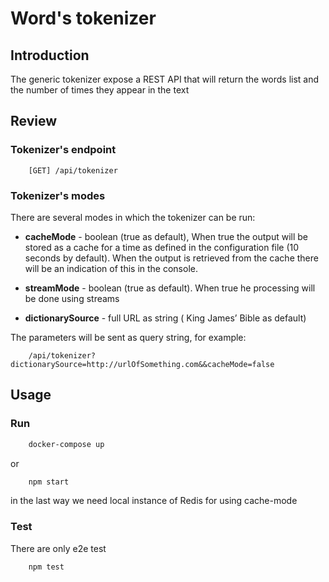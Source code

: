 # Word's tokenizer

## Introduction

The generic tokenizer expose a REST API that will return the words list and the number of times they appear in the text 

## Review
### Tokenizer's endpoint
```url
    [GET] /api/tokenizer
```
### Tokenizer's modes

There are several modes in which the tokenizer can be run:
* **cacheMode** - boolean (true as default),  When true the output will be stored as a cache for a time as defined in the configuration file (10 seconds by default). When the output is retrieved from the cache there will be an indication of this in the console.

* **streamMode** - boolean (true as default). When true he processing will be done using streams

* **dictionarySource** - full URL as string ( King James’ Bible as default)

The parameters will be sent as query string, for example:
```url
    /api/tokenizer?dictionarySource=http://urlOfSomething.com&&cacheMode=false
```



## Usage

### Run

```zsh
    docker-compose up
```
or

```zsh
    npm start
```
in the last way we need local instance of Redis for using cache-mode

### Test
There are only e2e test
```zsh
    npm test
```
